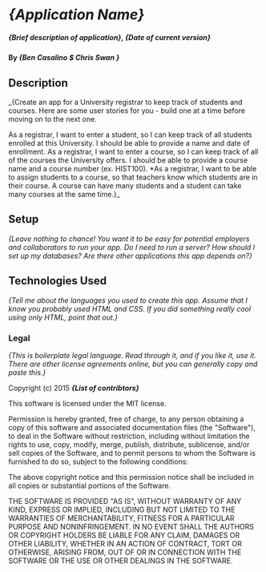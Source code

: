 # _{Application Name}_

##### _{Brief description of application}, {Date of current version}_

#### By _**{Ben Casalino $ Chris Swan }**_

## Description

_{Create an app for a University registrar to keep track of students and courses. Here are some user stories for you - build one at a time before moving on to the next one.

As a registrar, I want to enter a student, so I can keep track of all students enrolled at this University. I should be able to provide a name and date of enrollment.
As a registrar, I want to enter a course, so I can keep track of all of the courses the University offers. I should be able to provide a course name and a course number (ex. HIST100). *As a registrar, I want to be able to assign students to a course, so that teachers know which students are in their course. A course can have many students and a student can take many courses at the same time.}_

## Setup


_{Leave nothing to chance! You want it to be easy for potential employers and collaborators to run your app. Do I need to run a server? How should I set up my databases? Are there other applications this app depends on?}_

## Technologies Used

_{Tell me about the languages you used to create this app. Assume that I know you probably used HTML and CSS. If you did something really cool using only HTML, point that out.}_

### Legal

*{This is boilerplate legal language. Read through it, and if you like it, use it. There are other license agreements online, but you can generally copy and paste this.}*

Copyright (c) 2015 **_{List of contribtors}_**

This software is licensed under the MIT license.

Permission is hereby granted, free of charge, to any person obtaining a copy
of this software and associated documentation files (the "Software"), to deal
in the Software without restriction, including without limitation the rights
to use, copy, modify, merge, publish, distribute, sublicense, and/or sell
copies of the Software, and to permit persons to whom the Software is
furnished to do so, subject to the following conditions:

The above copyright notice and this permission notice shall be included in
all copies or substantial portions of the Software.

THE SOFTWARE IS PROVIDED "AS IS", WITHOUT WARRANTY OF ANY KIND, EXPRESS OR
IMPLIED, INCLUDING BUT NOT LIMITED TO THE WARRANTIES OF MERCHANTABILITY,
FITNESS FOR A PARTICULAR PURPOSE AND NONINFRINGEMENT. IN NO EVENT SHALL THE
AUTHORS OR COPYRIGHT HOLDERS BE LIABLE FOR ANY CLAIM, DAMAGES OR OTHER
LIABILITY, WHETHER IN AN ACTION OF CONTRACT, TORT OR OTHERWISE, ARISING FROM,
OUT OF OR IN CONNECTION WITH THE SOFTWARE OR THE USE OR OTHER DEALINGS IN
THE SOFTWARE.
